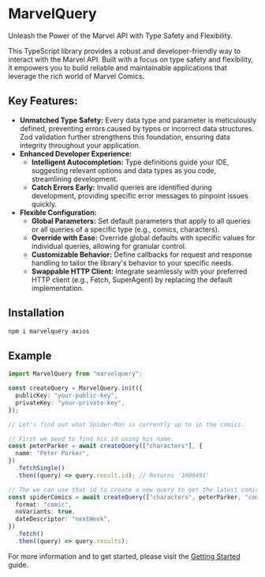 # MarvelQuery

Unleash the Power of the Marvel API with Type Safety and Flexibility.

This TypeScript library provides a robust and developer-friendly way to interact with the Marvel API. Built with a focus on type safety and flexibility, it empowers you to build reliable and maintainable applications that leverage the rich world of Marvel Comics.

## **Key Features:**

- **Unmatched Type Safety:** Every data type and parameter is meticulously defined, preventing errors caused by typos or incorrect data structures. Zod validation further strengthens this foundation, ensuring data integrity throughout your application.
- **Enhanced Developer Experience:**
  - **Intelligent Autocompletion:** Type definitions guide your IDE, suggesting relevant options and data types as you code, streamlining development.
  - **Catch Errors Early:** Invalid queries are identified during development, providing specific error messages to pinpoint issues quickly.
- **Flexible Configuration:**
  - **Global Parameters:** Set default parameters that apply to all queries or all queries of a specific type (e.g., comics, characters).
  - **Override with Ease:** Override global defaults with specific values for individual queries, allowing for granular control.
  - **Customizable Behavior:** Define callbacks for request and response handling to tailor the library's behavior to your specific needs.
  - **Swappable HTTP Client:** Integrate seamlessly with your preferred HTTP client (e.g., Fetch, SuperAgent) by replacing the default implementation.

## Installation

```bash npm2yarn
npm i marvelquery axios
```

## Example

```ts
import MarvelQuery from "marvelquery";

const createQuery = MarvelQuery.init({
  publicKey: "your-public-key",
  privateKey: "your-private-key",
});

// Let's find out what Spider-Man is currently up to in the comics.

// First we need to find his id using his name.
const peterParker = await createQuery(["characters"], {
  name: "Peter Parker",
})
  .fetchSingle()
  .then((query) => query.result.id); // Returns '1009491'

// The we can use that id to create a new query to get the latest comics he appears in.
const spiderComics = await createQuery(["characters", peterParker, "comics"], {
  format: "comic",
  noVariants: true,
  dateDescriptor: "nextWeek",
})
  .fetch()
  .then((query) => query.results);
```

For more information and to get started, please visit the [Getting Started](./getting-started.md) guide.

